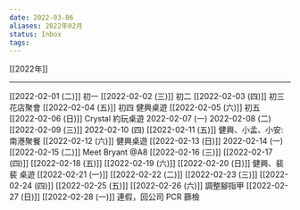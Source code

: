 ```yaml
---
date: 2022-03-06
aliases: 2022年02月
status: Inbox
tags:
---
```


[[2022年]]

---

[[2022-02-01 (二)]] 初一
[[2022-02-02 (三)]] 初二
[[2022-02-03 (四)]] 初三 花店聚會
[[2022-02-04 (五)]] 初四 健興桌遊
[[2022-02-05 (六)]] 初五
[[2022-02-06 (日)]] Crystal 約玩桌遊
2022-02-07 (一) 
2022-02-08 (二)
[[2022-02-09 (三)]]
2022-02-10 (四)
[[2022-02-11 (五)]] 健興、小孟、小安: 南港聚餐
[[2022-02-12 (六)]] 健興桌遊
[[2022-02-13 (日)]]
2022-02-14 (一)
[[2022-02-15 (二)]] Meet Bryant @A8
[[2022-02-16 (三)]]
[[2022-02-17 (四)]]
[[2022-02-18 (五)]]
[[2022-02-19 (六)]]
[[2022-02-20 (日)]] 健興、裴裴 桌遊
[[2022-02-21 (一)]]
[[2022-02-22 (二)]]
[[2022-02-23 (三)]]
[[2022-02-24 (四)]]
[[2022-02-25 (五)]]
[[2022-02-26 (六)]] 調整腳指甲
[[2022-02-27 (日)]]
[[2022-02-28 (一)]] 連假，回公司 PCR 篩檢